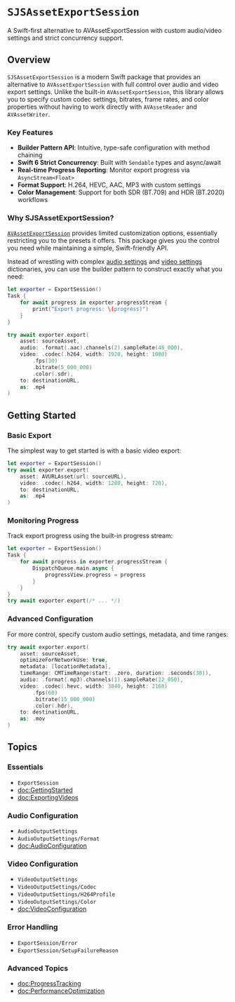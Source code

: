 # ``SJSAssetExportSession``

A Swift-first alternative to AVAssetExportSession with custom audio/video settings and strict concurrency support.

## Overview

`SJSAssetExportSession` is a modern Swift package that provides an alternative to `AVAssetExportSession` with full control over audio and video export settings. Unlike the built-in `AVAssetExportSession`, this library allows you to specify custom codec settings, bitrates, frame rates, and color properties without having to work directly with `AVAssetReader` and `AVAssetWriter`.

### Key Features

- **Builder Pattern API**: Intuitive, type-safe configuration with method chaining
- **Swift 6 Strict Concurrency**: Built with `Sendable` types and async/await
- **Real-time Progress Reporting**: Monitor export progress via `AsyncStream<Float>`
- **Format Support**: H.264, HEVC, AAC, MP3 with custom settings
- **Color Management**: Support for both SDR (BT.709) and HDR (BT.2020) workflows

### Why SJSAssetExportSession?

[`AVAssetExportSession`][AV] provides limited customization options, essentially restricting you to the presets it offers. This package gives you the control you need while maintaining a simple, Swift-friendly API.

[AV]: https://developer.apple.com/documentation/avfoundation/avassetexportsession

Instead of wrestling with complex [audio settings][] and [video settings][] dictionaries, you can use the builder pattern to construct exactly what you need:

[audio settings]: https://developer.apple.com/documentation/avfoundation/audio_settings
[video settings]: https://developer.apple.com/documentation/avfoundation/video_settings

```swift
let exporter = ExportSession()
Task {
    for await progress in exporter.progressStream {
        print("Export progress: \(progress)")
    }
}

try await exporter.export(
    asset: sourceAsset,
    audio: .format(.aac).channels(2).sampleRate(48_000),
    video: .codec(.h264, width: 1920, height: 1080)
        .fps(30)
        .bitrate(5_000_000)
        .color(.sdr),
    to: destinationURL,
    as: .mp4
)
```

## Getting Started

### Basic Export

The simplest way to get started is with a basic video export:

```swift
let exporter = ExportSession()
try await exporter.export(
    asset: AVURLAsset(url: sourceURL),
    video: .codec(.h264, width: 1280, height: 720),
    to: destinationURL,
    as: .mp4
)
```

### Monitoring Progress

Track export progress using the built-in progress stream:

```swift
let exporter = ExportSession()
Task {
    for await progress in exporter.progressStream {
        DispatchQueue.main.async {
            progressView.progress = progress
        }
    }
}
try await exporter.export(/* ... */)
```

### Advanced Configuration

For more control, specify custom audio settings, metadata, and time ranges:

```swift
try await exporter.export(
    asset: sourceAsset,
    optimizeForNetworkUse: true,
    metadata: [locationMetadata],
    timeRange: CMTimeRange(start: .zero, duration: .seconds(30)),
    audio: .format(.mp3).channels(1).sampleRate(22_050),
    video: .codec(.hevc, width: 3840, height: 2160)
        .fps(60)
        .bitrate(15_000_000)
        .color(.hdr),
    to: destinationURL,
    as: .mov
)
```

## Topics

### Essentials

- ``ExportSession``
- <doc:GettingStarted>
- <doc:ExportingVideos>

### Audio Configuration

- ``AudioOutputSettings``
- ``AudioOutputSettings/Format``
- <doc:AudioConfiguration>

### Video Configuration

- ``VideoOutputSettings``
- ``VideoOutputSettings/Codec``
- ``VideoOutputSettings/H264Profile``
- ``VideoOutputSettings/Color``
- <doc:VideoConfiguration>

### Error Handling

- ``ExportSession/Error``
- ``ExportSession/SetupFailureReason``

### Advanced Topics

- <doc:ProgressTracking>
- <doc:PerformanceOptimization>
